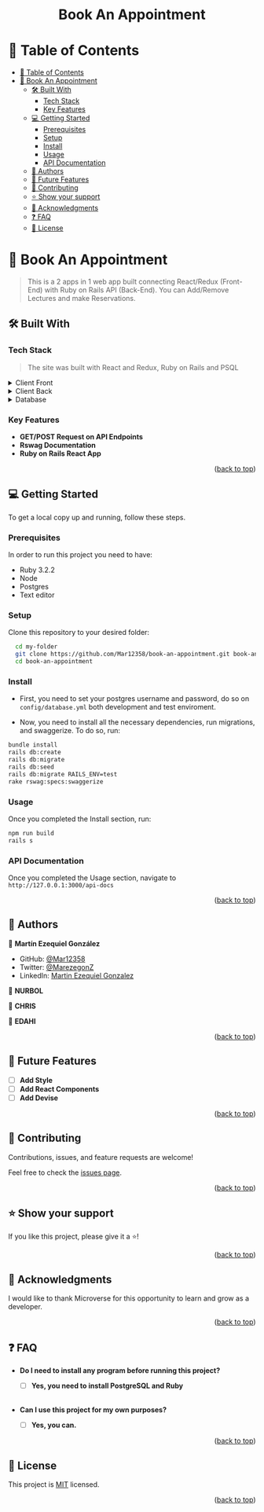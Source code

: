 <a name="readme-top"></a>

<div align="center">
  <br/>
  <br/>
  <br/>
  <!-- You are encouraged to replace this logo with your own! Otherwise you can also remove it. -->
  <br/>
  <h1><b>Book An Appointment</b></h1><a name="about-project"></a>
</div>







<!--
HOW TO USE:
This is an example of how you may give instructions on setting up your project locally.

Modify this file to match your project and remove sections that don't apply.

REQUIRED SECTIONS:
- Table of Contents
- About the Project
  - Built With
  - Live Demo
- Getting Started
- Authors
- Future Features
- Contributing
- Show your support
- Acknowledgements
- License

After you're finished please remove all the comments and instructions!
-->


<!-- TABLE OF CONTENTS -->

# 📗 Table of Contents

- [📗 Table of Contents](#-table-of-contents)
- [📖 Book An Appointment ](#-book-an-appointment-)
  - [🛠 Built With ](#-built-with-)
    - [Tech Stack ](#tech-stack-)
    - [Key Features ](#key-features-)
  - [💻 Getting Started ](#-getting-started-)
    - [Prerequisites ](#prerequisites-)
    - [Setup ](#setup-)
    - [Install ](#install-)
    - [Usage ](#usage-)
    - [API Documentation ](#api-documentation-)
  - [👥 Authors ](#-authors-)
  - [🔭 Future Features ](#-future-features-)
  - [🤝 Contributing ](#-contributing-)
  - [⭐️ Show your support ](#️-show-your-support-)
  - [🙏 Acknowledgments ](#-acknowledgments-)
  - [❓ FAQ ](#-faq-)
  - [📝 License ](#-license-)

<!-- PROJECT DESCRIPTION -->

# 📖 Book An Appointment <a name="about-project"></a>

> This is a 2 apps in 1 web app built connecting React/Redux (Front-End) with Ruby on Rails API (Back-End). You can Add/Remove Lectures and make Reservations.

## 🛠 Built With <a name="built-with"></a>

### Tech Stack <a name="tech-stack"></a>

> The site was built with React and Redux, Ruby on Rails and PSQL

 <details>
  <summary>Client Front</summary>
  <ul>
    <li><a href="https://reactjs.org/">React.js</a></li>
  </ul>
</details>

<details>
  <summary>Client Back</summary>
  <ul>
    <li><a href="https://www.ruby-lang.org/en/">Ruby</a></li>
  </ul>
</details>

<details>
  <summary>Database</summary>
  <ul>
    <li><a href="https://www.postgresql.org/">PostgreSQL</a></li>
  </ul>
</details>

<!-- Features -->

### Key Features <a name="key-features"></a>

- **GET/POST Request on API Endpoints**
- **Rswag Documentation**
- **Ruby on Rails React App**

<p align="right">(<a href="#readme-top">back to top</a>)</p>

<!-- - Not available

## 🚀 Live Demo <a name="live-demo"></a> -->



<!-- - [Live Demo Link](<replace-with-your-deployment-URL>)

<p align="right">(<a href="#readme-top">back to top</a>)</p> -->

<!-- GETTING STARTED -->

## 💻 Getting Started <a name="getting-started"></a>

To get a local copy up and running, follow these steps.


### Prerequisites <a name="prerequisites"></a>

In order to run this project you need to have:

- Ruby 3.2.2
- Node
- Postgres
- Text editor

### Setup <a name="setup"></a>

Clone this repository to your desired folder:


```sh
  cd my-folder
  git clone https://github.com/Mar12358/book-an-appointment.git book-an-appointment
  cd book-an-appointment
```
### Install <a name="install"></a>

- First, you need to set your postgres username and password, do so on `config/database.yml` both development and test enviroment.

- Now, you need to install all the necessary dependencies, run migrations, and swaggerize. 
  To do so, run:

```sh
bundle install
rails db:create
rails db:migrate
rails db:seed
rails db:migrate RAILS_ENV=test
rake rswag:specs:swaggerize   


```


### Usage <a name="usage"></a>

Once you completed the Install section, run:
```sh
npm run build 
rails s
```

### API Documentation <a name="api-documentation"></a>

Once you completed the Usage section, navigate to `http://127.0.0.1:3000/api-docs`
<!-- ### Run tests

To run tests, run the following command:

```
rspec
``` -->

<!-- ### Deployment

You can deploy this project using:

<!--
Example:

```sh

```
 -->

<p align="right">(<a href="#readme-top">back to top</a>)</p>

<!-- AUTHORS -->

## 👥 Authors <a name="authors"></a>

👤 **Martín Ezequiel González**

- GitHub: [@Mar12358](https://github.com/Mar12358)
- Twitter: [@MarezegonZ](https://twitter.com/MarezegonZ)
- LinkedIn: [Martin Ezequiel Gonzalez](https://www.linkedin.com/in/martin-ezequiel/)

👤 **NURBOL**

👤 **CHRIS**

👤 **EDAHI**

<p align="right">(<a href="#readme-top">back to top</a>)</p>

<!-- FUTURE FEATURES -->

## 🔭 Future Features <a name="future-features"></a>

- [ ] **Add Style**
- [ ] **Add React Components**
- [ ] **Add Devise**

<p align="right">(<a href="#readme-top">back to top</a>)</p>

<!-- CONTRIBUTING -->

## 🤝 Contributing <a name="contributing"></a>

Contributions, issues, and feature requests are welcome!

Feel free to check the [issues page](https://github.com/Mar12358/hello-rails-react/issues).

<p align="right">(<a href="#readme-top">back to top</a>)</p>

<!-- SUPPORT -->

## ⭐️ Show your support <a name="support"></a>

If you like this project, please give it a ⭐️!


<p align="right">(<a href="#readme-top">back to top</a>)</p>

<!-- ACKNOWLEDGEMENTS -->

## 🙏 Acknowledgments <a name="acknowledgements"></a>

I would like to thank Microverse for this opportunity to learn and grow as a developer.

<p align="right">(<a href="#readme-top">back to top</a>)</p>

<!-- FAQ (optional) -->

## ❓ FAQ <a name="faq"></a>

- **Do I need to install any program before running this project?**

  - [ ] **Yes, you need to install PostgreSQL and Ruby** 
  
  <br>

- **Can I use this project for my own purposes?**

  - [ ] **Yes, you can.**



<p align="right">(<a href="#readme-top">back to top</a>)</p>

<!-- LICENSE -->

## 📝 License <a name="license"></a>

This project is [MIT](./LICENSE) licensed.


<p align="right">(<a href="#readme-top">back to top</a>)</p>
